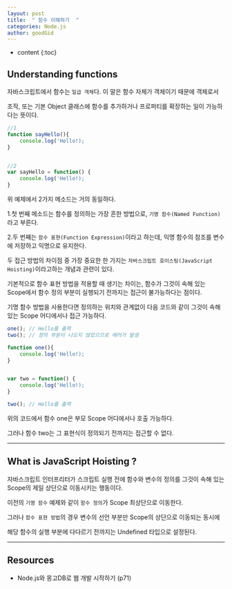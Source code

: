 ```yaml
---
layout: post
title:  " 함수 이해하기  "
categories: Node.js
author: goodGid
---
```

* content
{:toc}




## Understanding functions

자바스크립트에서 함수는 `일급 객체`다. 이 말은 함수 자체가 객체이기 때문에 객체로서 

조작, 또는 기본 Object 클래스에 함수를 추가하거나 프로퍼티를 확장하는 일이 가능하다는 뜻이다.




``` js
//1
function sayHello(){            
    console.log('Hello!);
}


//2 
var sayHello = function() {   
    console.log('Hello!);
}

```


위 예제에서 2가지 메소드는 거의 동일하다.

1.첫 번째 메소드는 함수를 정의하는 가장 흔한 방법으로, `기명 함수(Named Function)`라고 부른다.

2.두 번째는 `함수 표현(Function Expression)`이라고 하는데, 익명 함수의 참조를 변수에 저장하고 익명으로 유지한다. 

두 접근 방법의 차이점 중 가장 중요한 한 가지는 `자바스크립트 호이스팅(JavaScript Hoisting)`이라고하는 개념과 관련이 있다.

기본적으로 함수 표현 방법을 적용할 때 생기는 차이는, 함수가 그것이 속해 있는 Scope에서 함수 정의 부분이 실행되기 전까지는 접근이 불가능하다는 점이다.

기명 함수 방법을 사용한다면 정의하는 위치와 관계없이 다음 코드와 같이 그것이 속해 있는 Scope 어디에서나 접근 가능하다.




``` js
one(); // Hello를 출력
two(); // 정의 부분이 나오지 않았으므로 에러가 발생

function one(){            
    console.log('Hello!);
}


var two = function() {   
    console.log('Hello!);
}

two(); // Hello를 출력

```


위의 코드에서 함수 one은 부모 Scope 어디에서나 호출 가능하다.

그러나 함수 two는 그 표현식이 정의되기 전까지는 접근할 수 없다.


---

## What is JavaScript Hoisting ?

자바스크립트 인터프리터가 스크립트 실행 전에 함수와 변수의 정의를 그것이 속해 있는 Scope의 제일 상단으로 이동시키는 행동이다.

이전의 `기명 함수` 예제와 같이 `함수 정의`가 Scope 최상단으로 이동한다. 

그러나 `함수 표현 방법`의 경우 변수의 선언 부분만 Scope의 상단으로 이동되는 동시에 

해당 함수의 실행 부분에 다다르기 전까지는 Undefined 타입으로 설정된다.

---


## Resources 

* Node.js와 몽고DB로 웹 개발 시작하기 (p71)